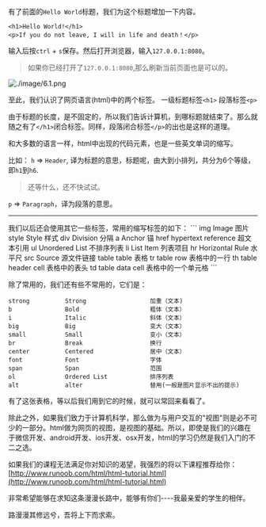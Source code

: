 有了前面的`Hello World`标题，我们为这个标题增加一下内容。
```
<h1>Hello World!</h1>
<p>If you do not leave, I will in life and death！</p>
```

输入后按`ctrl` + `s`保存。然后打开浏览器，输入`127.0.0.1:8080`。

> 如果你已经打开了`127.0.0.1:8080`,那么刷新当前页面也是可以的。

![./image/6.1.png](./image/6.1.png)

至此，我们认识了网页语言(html)中的两个标签。
一级标题标签`<h1>`
段落标签`<p>`

由于标题的长度，是不固定的，所以我们告诉计算机，到哪标题就结束了。那么就随之有了`</h1>`闭合标签。同样，段落闭合标签`</p>`的出也是这样的道理。

和大多数的语言一样，html中出现的代码元素，也是一些英文单词的缩写。

比如： 
`h` => `Header`, 译为标题的意思，标题呢，由大到小排列，共分为6个等级，即`h1`到`h6`.
> 还等什么，还不快试试。

`p` => `Paragraph`，译为段落的意思。

<hr />
我们以后还会使用其它一些标签，常用的缩写标签的如下：
```
img             Image                   图片
style           Style                   样式
div             Division                分隔 
a               Anchor                  锚 
href            hypertext reference     超文本引用
ul              Unordered List          不排序列表 
li              List Item               列表项目 
hr              Horizontal Rule         水平尺 
src             Source                  源文件链接
table           table                   表格
tr              table row               表格中的一行
th              table header cell       表格中的表头
td              table data cell         表格中的一个单元格
```

除了常用的，我们还有些不常用的，它们是：
```
strong          Strong                  加重（文本)
b               Bold                    粗体（文本） 
i               Italic                  斜体（文本）
big             Big                     变大（文本） 
small           Small                   变小（文本） 
br              Break                   换行 
center          Centered                居中（文本） 
font            Font                    字体 
span            Span                    范围 
ol              Ordered List            排序列表 
alt             alter                   替用(一般是图片显示不出的提示)
```
有了这张表格，等以后我们用到它的时候，就可以常回来看看了。

除此之外，如果我们致力于计算机科学，那么做为与用户交互的"视图"则是必不可少的一部分。html做为网页的视图，是视图的基础。所以，即使是我们的兴趣在于微信开发、android开发、ios开发、osx开发，html的学习仍然是我们入门的不二之选。

如果我们的课程无法满足你对知识的渴望，我强烈的将以下课程推荐给你：
[http://www.runoob.com/html/html-tutorial.html](http://www.runoob.com/html/html-tutorial.html)

非常希望能够在求知这条漫漫长路中，能够有你们----我最亲爱的学生的相伴。

路漫漫其修远兮，吾将上下而求索。


